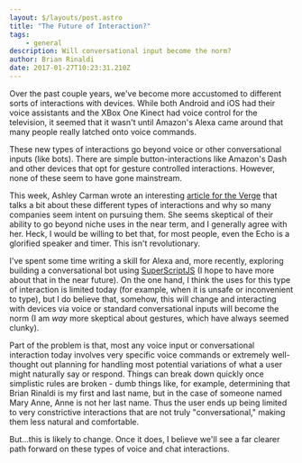 ```yaml
---
layout: $/layouts/post.astro
title: "The Future of Interaction?"
tags:
    - general
description: Will conversational input become the norm?
author: Brian Rinaldi
date: 2017-01-27T10:23:31.210Z
---
```

Over the past couple years, we've become more accustomed to different sorts of interactions with devices. While both Android and iOS had their voice assistants and the XBox One Kinect had voice control for the television, it seemed that it wasn't until Amazon's Alexa came around that many people really latched onto voice commands.

These new types of interactions go beyond voice or other conversational inputs (like bots). There are simple button-interactions like Amazon's Dash and other devices that opt for gesture controlled interactions. However, none of these seem to have gone mainstream.

This week, Ashley Carman wrote an interesting [article for the Verge](http://www.theverge.com/circuitbreaker/2017/1/26/14390234/gadget-interactions-touchscreen-voice-gesture-control) that talks a bit about these different types of interactions and why so many companies seem intent on pursuing them. She seems skeptical of their ability to go beyond niche uses in the near term, and I generally agree with her. Heck, I would be willing to bet that, for most people, even the Echo is a glorified speaker and timer. This isn't revolutionary.

I've spent some time writing a skill for Alexa and, more recently, exploring building a conversational bot using [SuperScriptJS](https://github.com/superscriptjs/superscript) (I hope to have more about that in the near future). On the one hand, I think the uses for this type of interaction is limited today (for example, when it is unsafe or inconvenient to type), but I do believe that, somehow, this will change and interacting with devices via voice or standard conversational inputs will become the norm (I am _way_ more skeptical about gestures, which have always seemed clunky).

Part of the problem is that, most any voice input or conversational interaction today involves very specific voice commands or extremely well-thought out planning for handling most potential variations of what a user might naturally say or respond. Things can break down quickly once simplistic rules are broken - dumb things like, for example, determining that Brian Rinaldi is my first and last name, but in the case of someone named Mary Anne, Anne is not her last name. Thus the user ends up being limited to very constrictive interactions that are not truly "conversational," making them less natural and comfortable.

But...this is likely to change. Once it does, I believe we'll see a far clearer path forward on these types of voice and chat interactions.
